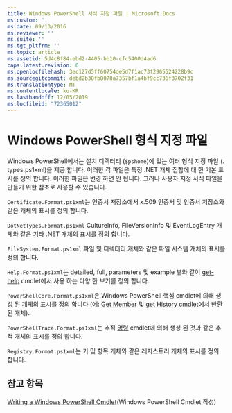 ```yaml
---
title: Windows PowerShell 서식 지정 파일 | Microsoft Docs
ms.custom: ''
ms.date: 09/13/2016
ms.reviewer: ''
ms.suite: ''
ms.tgt_pltfrm: ''
ms.topic: article
ms.assetid: 5d4c8f84-ebd2-4405-bb10-cfc5400d4ad6
caps.latest.revision: 6
ms.openlocfilehash: 3ec127d5ff60754de5d7f1ac73f2965524228b9c
ms.sourcegitcommit: debd2b38fb8070a7357bf1a4bf9cc736f3702f31
ms.translationtype: MT
ms.contentlocale: ko-KR
ms.lasthandoff: 12/05/2019
ms.locfileid: "72365012"
---
```

# <a name="windows-powershell-formatting-files"></a>Windows PowerShell 형식 지정 파일

Windows PowerShell에서는 설치 디렉터리 (`$pshome`)에 있는 여러 형식 지정 파일 (. types.ps1xml)을 제공 합니다. 이러한 각 파일은 특정 .NET 개체 집합에 대 한 기본 표시를 정의 합니다. 이러한 파일은 변경 하면 안 됩니다. 그러나 사용자 지정 서식 파일을 만들기 위한 참조로 사용할 수 있습니다.

`Certificate.Format.ps1xml`는 인증서 저장소에서 x.509 인증서 및 인증서 저장소와 같은 개체의 표시를 정의 합니다.

`DotNetTypes.Format.ps1xml` CultureInfo, FileVersionInfo 및 EventLogEntry 개체와 같은 기타 .NET 개체의 표시를 정의 합니다.

`FileSystem.Format.ps1xml` 파일 및 디렉터리 개체와 같은 파일 시스템 개체의 표시를 정의 합니다.

`Help.Format.ps1xml`는 detailed, full, parameters 및 example 뷰와 같이 [get-help](/powershell/module/Microsoft.PowerShell.Core/Get-Help) cmdlet에서 사용 하는 다양 한 보기를 정의 합니다.

`PowerShellCore.Format.ps1xml`은 Windows PowerShell 핵심 cmdlet에 의해 생성 된 개체의 표시를 정의 합니다 (예: [Get Member](/powershell/module/Microsoft.PowerShell.Utility/Get-Member) 및 [get History](/powershell/module/Microsoft.PowerShell.Core/Get-History) cmdlet에서 반환 된 개체).

`PowerShellTrace.Format.ps1xml`는 추적 [명령](/powershell/module/Microsoft.PowerShell.Utility/Trace-Command) cmdlet에 의해 생성 된 것과 같은 추적 개체의 표시를 정의 합니다.

`Registry.Format.ps1xml`는 키 및 항목 개체와 같은 레지스트리 개체의 표시를 정의 합니다.

## <a name="see-also"></a>참고 항목

[Writing a Windows PowerShell Cmdlet](../cmdlet/writing-a-windows-powershell-cmdlet.md)(Windows PowerShell Cmdlet 작성)
